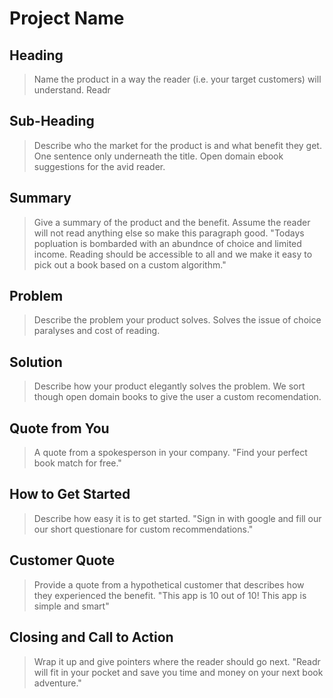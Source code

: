 # Project Name

<!--
> This material was originally posted [here](http://www.quora.com/What-is-Amazons-approach-to-product-development-and-product-management). It is reproduced here for posterities sake.

There is an approach called "working backwards" that is widely used at Amazon. They work backwards from the customer, rather than starting with an idea for a product and trying to bolt customers onto it. While working backwards can be applied to any specific product decision, using this approach is especially important when developing new products or features.

For new initiatives a product manager typically starts by writing an internal press release announcing the finished product. The target audience for the press release is the new/updated product's customers, which can be retail customers or internal users of a tool or technology. Internal press releases are centered around the customer problem, how current solutions (internal or external) fail, and how the new product will blow away existing solutions.

If the benefits listed don't sound very interesting or exciting to customers, then perhaps they're not (and shouldn't be built). Instead, the product manager should keep iterating on the press release until they've come up with benefits that actually sound like benefits. Iterating on a press release is a lot less expensive than iterating on the product itself (and quicker!).

If the press release is more than a page and a half, it is probably too long. Keep it simple. 3-4 sentences for most paragraphs. Cut out the fat. Don't make it into a spec. You can accompany the press release with a FAQ that answers all of the other business or execution questions so the press release can stay focused on what the customer gets. My rule of thumb is that if the press release is hard to write, then the product is probably going to suck. Keep working at it until the outline for each paragraph flows. 

Oh, and I also like to write press-releases in what I call "Oprah-speak" for mainstream consumer products. Imagine you're sitting on Oprah's couch and have just explained the product to her, and then you listen as she explains it to her audience. That's "Oprah-speak", not "Geek-speak".

Once the project moves into development, the press release can be used as a touchstone; a guiding light. The product team can ask themselves, "Are we building what is in the press release?" If they find they're spending time building things that aren't in the press release (overbuilding), they need to ask themselves why. This keeps product development focused on achieving the customer benefits and not building extraneous stuff that takes longer to build, takes resources to maintain, and doesn't provide real customer benefit (at least not enough to warrant inclusion in the press release).
 -->

## Heading
  > Name the product in a way the reader (i.e. your target customers) will understand.
  Readr


## Sub-Heading
  > Describe who the market for the product is and what benefit they get. One sentence only underneath the title.
  Open domain ebook suggestions for the avid reader. 

## Summary
  > Give a summary of the product and the benefit. Assume the reader will not read anything else so make this paragraph good.
  "Todays popluation is bombarded with an abundnce of choice and limited income. Reading should be accessible to all and we make it easy to pick out a book based on a custom algorithm."
  

## Problem
  > Describe the problem your product solves.
    Solves the issue of choice paralyses and cost of reading. 

## Solution
  > Describe how your product elegantly solves the problem.
  We sort though open domain books to give the user a custom recomendation. 

## Quote from You
  > A quote from a spokesperson in your company.
  "Find your perfect book match for free."

## How to Get Started
  > Describe how easy it is to get started.
  "Sign in with google and fill our our short questionare for custom recommendations."

## Customer Quote
  > Provide a quote from a hypothetical customer that describes how they experienced the benefit.
  "This app is 10 out of 10! This app is simple and smart" 

## Closing and Call to Action
  > Wrap it up and give pointers where the reader should go next.
  "Readr will fit in your pocket and save you time and money on your next book adventure."